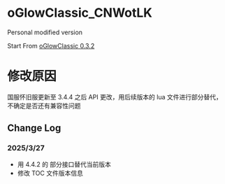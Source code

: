# oGlowClassic_CNWotLK
 Personal modified version

 Start From [oGlowClassic 0.3.2](https://www.curseforge.com/wow/addons/oglowclassic)

# 修改原因
国服怀旧服更新至 3.4.4 之后 API 更改，用后续版本的 lua 文件进行部分替代，不确定是否还有兼容性问题

## Change Log
### 2025/3/27
- 用 4.4.2 的 部分接口替代当前版本
- 修改 TOC 文件版本信息
